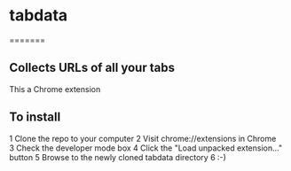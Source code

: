 # tabdata
=======

## Collects URLs of all your tabs

This a Chrome extension

## To install

  1 Clone the repo to your computer
  2 Visit chrome://extensions in Chrome  
  3 Check the developer mode box
  4 Click the "Load unpacked extension..." button
  5 Browse to the newly cloned tabdata directory
  6 :-)
